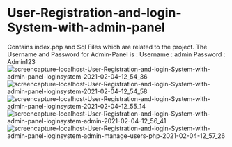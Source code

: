 # User-Registration-and-login-System-with-admin-panel
Contains index.php and Sql Files which are related to the project.
The Username and Password for Admin-Panel is : 
 Username : admin
 Password : Admin123
![screencapture-localhost-User-Registration-and-login-System-with-admin-panel-loginsystem-2021-02-04-12_54_36](https://user-images.githubusercontent.com/76723803/106859107-96993180-66e8-11eb-843c-240038396ab1.png)
![screencapture-localhost-User-Registration-and-login-System-with-admin-panel-loginsystem-2021-02-04-12_54_58](https://user-images.githubusercontent.com/76723803/106859124-9e58d600-66e8-11eb-9b97-badf5eb7b66d.png)
![screencapture-localhost-User-Registration-and-login-System-with-admin-panel-loginsystem-2021-02-04-12_55_14](https://user-images.githubusercontent.com/76723803/106859150-a4e74d80-66e8-11eb-8cb9-981b33624363.png)
![screencapture-localhost-User-Registration-and-login-System-with-admin-panel-loginsystem-admin-2021-02-04-12_56_41](https://user-images.githubusercontent.com/76723803/106859168-a9136b00-66e8-11eb-9270-0261ca3bf6e4.png)
![screencapture-localhost-User-Registration-and-login-System-with-admin-panel-loginsystem-admin-manage-users-php-2021-02-04-12_57_26](https://user-images.githubusercontent.com/76723803/106859186-add81f00-66e8-11eb-994f-d4ec7dd7e7b6.png)
